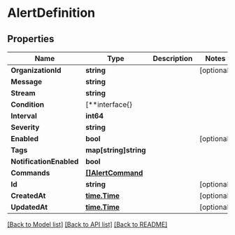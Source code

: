 # AlertDefinition

## Properties

Name | Type | Description | Notes
------------ | ------------- | ------------- | -------------
**OrganizationId** | **string** |  | [optional] 
**Message** | **string** |  | 
**Stream** | **string** |  | 
**Condition** | [**interface{} |  | 
**Interval** | **int64** |  | 
**Severity** | **string** |  | 
**Enabled** | **bool** |  | [optional] 
**Tags** | **map[string]string** |  | 
**NotificationEnabled** | **bool** |  | 
**Commands** | [**[]AlertCommand**](AlertCommand.md) |  | 
**Id** | **string** |  | [optional] 
**CreatedAt** | [**time.Time**](time.Time.md) |  | [optional] 
**UpdatedAt** | [**time.Time**](time.Time.md) |  | [optional] 

[[Back to Model list]](../README.md#documentation-for-models) [[Back to API list]](../README.md#documentation-for-api-endpoints) [[Back to README]](../README.md)


